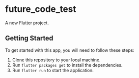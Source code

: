# future_code_test

A new Flutter project.

## Getting Started

To get started with this app, you will need to follow these steps:

1. Clone this repository to your local machine.
2. Run `flutter packages get` to install the dependencies.
3. Run `flutter run` to start the application.
